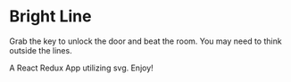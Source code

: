 # Bright Line

Grab the key to unlock the door and beat the room. You may need to think outside the lines.

A React Redux App utilizing svg. Enjoy!
